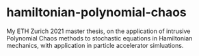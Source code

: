 # hamiltonian-polynomial-chaos
My ETH Zurich 2021 master thesis, on the application of intrusive Polynomial Chaos methods to stochastic equations in Hamiltonian mechanics, with application in particle accelerator simluations.
